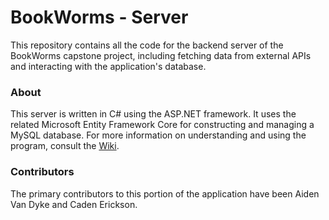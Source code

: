 # BookWorms - Server

This repository contains all the code for the backend server of the BookWorms capstone project, including fetching data from external APIs and interacting with the application's database.

### About

This server is written in C# using the ASP.NET framework. It uses the related Microsoft Entity Framework Core for constructing and managing a MySQL database. For more information on understanding and using the program, consult the [Wiki](https://github.com/coldrifting/BookWorms-Server/wiki).

### Contributors

The primary contributors to this portion of the application have been Aiden Van Dyke and Caden Erickson.
